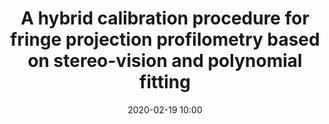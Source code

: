 ---
layout: publication
title: A hybrid calibration procedure for fringe projection profilometry based on stereo-vision and polynomial fitting
authors: Raúl Vargas, Andres G. Marrugo, Song Zhang, and Lenny A. Romero
date: 2020-02-19 10:00
main_url: https://doi.org/10.1364/AO.383602
venue: Applied Optics
principal: Andres Marrugo
active: true
summary: The key to accurate 3D shape measurement in Fringe Projection Profilometry (FPP) is the proper calibration of the measurement system. Current calibration techniques rely on phase-coordinate mapping (PCM) or back-projection stereo-vision (SV) methods. PCM methods are cumbersome to implement as they re- quire precise positioning of the calibration target relative to the FPP system but produce highly accurate measurements within the calibration volume. SV methods generally do not achieve the same accuracy level. However, the calibration is more flexible in that the calibration target can be arbitrarily positioned. In this work, we propose a hybrid calibration method that leverages the SV calibration approach using a PCM method to achieve higher accuracy. The method has the flexibility of SV methods, is robust to lens distortions, and has a simple relation between the recovered phase and the metric coordinates. Experimental results show that the proposed Hybrid method outperforms the SV method in terms of accuracy and reconstruction time due to its low computational complexity..
---
